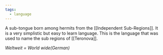 ```yaml
---
tags:
  - language
---
```

A sub-tongue born among hermits from the [[Independent Sub-Regions]]. It is a very simplistic but easy to learn language. 
This is the language that was used to name the sub regions of [[Teronova]].

*Weltweit = World wide(German)*